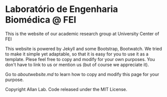 # Laboratório de Engenharia Biomédica @ FEI

This is the website of our academic research group at University Center of FEI

This website is powered by Jekyll and some Bootstrap, Bootwatch. We tried to make it simple yet adaptable, so that it is easy for you to use it as a template. Plese feel free to copy and modify for your own purposes.  You don't have to link to us or mention us (but of course we appreciate it).

Go to *aboutwebsite.md*  to learn how to copy and modify this page for your purpose.


Copyright Allan Lab. Code released under the MIT License.
